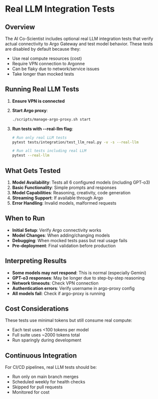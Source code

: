 # Real LLM Integration Tests

## Overview

The AI Co-Scientist includes optional real LLM integration tests that verify actual connectivity to Argo Gateway and test model behavior. These tests are disabled by default because they:

- Use real compute resources (cost)
- Require VPN connection to Argonne
- Can be flaky due to network/service issues
- Take longer than mocked tests

## Running Real LLM Tests

1. **Ensure VPN is connected**
2. **Start Argo proxy**:
   ```bash
   ./scripts/manage-argo-proxy.sh start
   ```

3. **Run tests with --real-llm flag**:
   ```bash
   # Run only real LLM tests
   pytest tests/integration/test_llm_real.py -v -s --real-llm
   
   # Run all tests including real LLM
   pytest --real-llm
   ```

## What Gets Tested

1. **Model Availability**: Tests all 6 configured models (including GPT-o3)
2. **Basic Functionality**: Simple prompts and responses
3. **Model Capabilities**: Reasoning, creativity, code generation
4. **Streaming Support**: If available through Argo
5. **Error Handling**: Invalid models, malformed requests

## When to Run

- **Initial Setup**: Verify Argo connectivity works
- **Model Changes**: When adding/changing models
- **Debugging**: When mocked tests pass but real usage fails
- **Pre-deployment**: Final validation before production

## Interpreting Results

- **Some models may not respond**: This is normal (especially Gemini)
- **GPT-o3 responses**: May be longer due to step-by-step reasoning
- **Network timeouts**: Check VPN connection
- **Authentication errors**: Verify username in argo-proxy config
- **All models fail**: Check if argo-proxy is running

## Cost Considerations

These tests use minimal tokens but still consume real compute:
- Each test uses <100 tokens per model
- Full suite uses ~2000 tokens total
- Run sparingly during development

## Continuous Integration

For CI/CD pipelines, real LLM tests should be:
- Run only on main branch merges
- Scheduled weekly for health checks
- Skipped for pull requests
- Monitored for cost